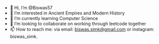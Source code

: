 - 👋 Hi, I’m @Biswas57
- 👀 I’m interested in Ancient Empires and Modern History
- 🌱 I’m currently learning Computer Science
- 🤝 I’m looking to collaborate on working through leetcode together 
- 📫 How to reach me: via email: biswas.simk@gmail.com or instagram: biswas_simk.

<!---
Biswas57/Biswas57 is a ✨ special ✨ repository because its `README.md` (this file) appears on your GitHub profile.
You can click the Preview link to take a look at your changes.
--->
